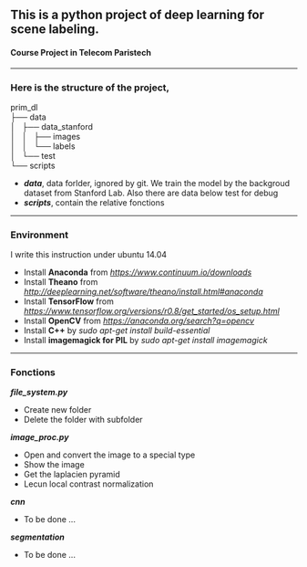 ## This is a python project of deep learning for scene labeling.
#### Course Project in Telecom Paristech

----

### Here is the structure of the project,

prim_dl  
├── data  
│   ├── data_stanford  
│   │   ├── images  
│   │   └── labels  
│   └── test  
└── scripts  

- ***data***, data forlder, ignored by git. We train the model by the backgroud dataset from Stanford Lab. Also there are data below test for debug
- ***scripts***, contain the relative fonctions

----

### Environment 

I write this instruction under ubuntu 14.04 

- Install **Anaconda** from *https://www.continuum.io/downloads* 
- Install **Theano** from *http://deeplearning.net/software/theano/install.html#anaconda* 
- Install **TensorFlow** from *https://www.tensorflow.org/versions/r0.8/get_started/os_setup.html* 
- Install **OpenCV** from *https://anaconda.org/search?q=opencv* 
- Install **C++** by *sudo apt-get install build-essential* 
- Install **imagemagick for PIL** by *sudo apt-get install imagemagick* 

----

### Fonctions

***file_system.py***  
- Create new folder  
- Delete the folder with subfolder  

***image_proc.py***  
- Open and convert the image to a special type  
- Show the image  
- Get the laplacien pyramid  
- Lecun local contrast normalization  

***cnn***
- To be done ...

***segmentation***
- To be done ...
